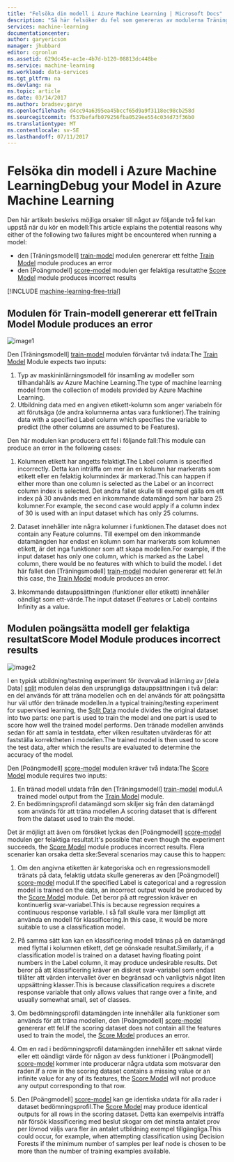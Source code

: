 ```yaml
---
title: "Felsöka din modell i Azure Machine Learning | Microsoft Docs"
description: "Så här felsöker du fel som genereras av modulerna Träningsmodell och Poängmodell i Azure Machine Learning."
services: machine-learning
documentationcenter: 
author: garyericson
manager: jhubbard
editor: cgronlun
ms.assetid: 629dc45e-ac1e-4b7d-b120-08813dc448be
ms.service: machine-learning
ms.workload: data-services
ms.tgt_pltfrm: na
ms.devlang: na
ms.topic: article
ms.date: 03/14/2017
ms.author: bradsev;garye
ms.openlocfilehash: d4cc94a6395ea45bccf65d9a9f3118ec98cb258d
ms.sourcegitcommit: f537befafb079256fba0529ee554c034d73f36b0
ms.translationtype: MT
ms.contentlocale: sv-SE
ms.lasthandoff: 07/11/2017
---
```

# <a name="debug-your-model-in-azure-machine-learning"></a><span data-ttu-id="b6a35-103">Felsöka din modell i Azure Machine Learning</span><span class="sxs-lookup"><span data-stu-id="b6a35-103">Debug your Model in Azure Machine Learning</span></span>

<span data-ttu-id="b6a35-104">Den här artikeln beskrivs möjliga orsaker till något av följande två fel kan uppstå när du kör en modell:</span><span class="sxs-lookup"><span data-stu-id="b6a35-104">This article explains the potential reasons why either of the following two failures might be encountered when running a model:</span></span>

* <span data-ttu-id="b6a35-105">den [Träningsmodell] [ train-model] modulen genererar ett fel</span><span class="sxs-lookup"><span data-stu-id="b6a35-105">the [Train Model][train-model] module produces an error</span></span> 
* <span data-ttu-id="b6a35-106">den [Poängmodell] [ score-model] modulen ger felaktiga resultat</span><span class="sxs-lookup"><span data-stu-id="b6a35-106">the [Score Model][score-model] module produces incorrect results</span></span> 

[!INCLUDE [machine-learning-free-trial](../../includes/machine-learning-free-trial.md)]

## <a name="train-model-module-produces-an-error"></a><span data-ttu-id="b6a35-107">Modulen för Train-modell genererar ett fel</span><span class="sxs-lookup"><span data-stu-id="b6a35-107">Train Model Module produces an error</span></span>

![image1](./media/machine-learning-debug-models/train_model-1.png)

<span data-ttu-id="b6a35-109">Den [Träningsmodell] [ train-model] modulen förväntar två indata:</span><span class="sxs-lookup"><span data-stu-id="b6a35-109">The [Train Model][train-model] Module expects two inputs:</span></span>

1. <span data-ttu-id="b6a35-110">Typ av maskininlärningsmodell för insamling av modeller som tillhandahålls av Azure Machine Learning.</span><span class="sxs-lookup"><span data-stu-id="b6a35-110">The type of machine learning model from the collection of models provided by Azure Machine Learning.</span></span>
2. <span data-ttu-id="b6a35-111">Utbildning data med en angiven etikett-kolumn som anger variabeln för att förutsäga (de andra kolumnerna antas vara funktioner).</span><span class="sxs-lookup"><span data-stu-id="b6a35-111">The training data with a specified Label column which specifies the variable to predict (the other columns are assumed to be Features).</span></span>

<span data-ttu-id="b6a35-112">Den här modulen kan producera ett fel i följande fall:</span><span class="sxs-lookup"><span data-stu-id="b6a35-112">This module can produce an error in the following cases:</span></span>

1. <span data-ttu-id="b6a35-113">Kolumnen etikett har angetts felaktigt.</span><span class="sxs-lookup"><span data-stu-id="b6a35-113">The Label column is specified incorrectly.</span></span> <span data-ttu-id="b6a35-114">Detta kan inträffa om mer än en kolumn har markerats som etikett eller en felaktig kolumnindex är markerad.</span><span class="sxs-lookup"><span data-stu-id="b6a35-114">This can happen if either more than one column is selected as the Label or an incorrect column index is selected.</span></span> <span data-ttu-id="b6a35-115">Det andra fallet skulle till exempel gälla om ett index på 30 används med en inkommande datamängd som har bara 25 kolumner.</span><span class="sxs-lookup"><span data-stu-id="b6a35-115">For example, the second case would apply if a column index of 30 is used with an input dataset which has only 25 columns.</span></span>

2. <span data-ttu-id="b6a35-116">Dataset innehåller inte några kolumner i funktionen.</span><span class="sxs-lookup"><span data-stu-id="b6a35-116">The dataset does not contain any Feature columns.</span></span> <span data-ttu-id="b6a35-117">Till exempel om den inkommande datamängden har endast en kolumn som har markerats som kolumnen etikett, är det inga funktioner som att skapa modellen.</span><span class="sxs-lookup"><span data-stu-id="b6a35-117">For example, if the input dataset has only one column, which is marked as the Label column, there would be no features with which to build the model.</span></span> <span data-ttu-id="b6a35-118">I det här fallet den [Träningsmodell] [ train-model] modulen genererar ett fel.</span><span class="sxs-lookup"><span data-stu-id="b6a35-118">In this case, the [Train Model][train-model] module produces an error.</span></span>

3. <span data-ttu-id="b6a35-119">Inkommande datauppsättningen (funktioner eller etikett) innehåller oändligt som ett-värde.</span><span class="sxs-lookup"><span data-stu-id="b6a35-119">The input dataset (Features or Label) contains Infinity as a value.</span></span>

## <a name="score-model-module-produces-incorrect-results"></a><span data-ttu-id="b6a35-120">Modulen poängsätta modell ger felaktiga resultat</span><span class="sxs-lookup"><span data-stu-id="b6a35-120">Score Model Module produces incorrect results</span></span>

![image2](./media/machine-learning-debug-models/train_test-2.png)

<span data-ttu-id="b6a35-122">I en typisk utbildning/testning experiment för övervakad inlärning av [dela Data] [ split] modulen delas den ursprungliga datauppsättningen i två delar: en del används för att träna modellen och en del används för att poängsätta hur väl utför den tränade modellen.</span><span class="sxs-lookup"><span data-stu-id="b6a35-122">In a typical training/testing experiment for supervised learning, the [Split Data][split] module divides the original dataset into two parts: one part is used to train the model and one part is used to score how well the trained model performs.</span></span> <span data-ttu-id="b6a35-123">Den tränade modellen används sedan för att samla in testdata, efter vilken resultaten utvärderas för att fastställa korrektheten i modellen.</span><span class="sxs-lookup"><span data-stu-id="b6a35-123">The trained model is then used to score the test data, after which the results are evaluated to determine the accuracy of the model.</span></span>

<span data-ttu-id="b6a35-124">Den [Poängmodell] [ score-model] modulen kräver två indata:</span><span class="sxs-lookup"><span data-stu-id="b6a35-124">The [Score Model][score-model] module requires two inputs:</span></span>

1. <span data-ttu-id="b6a35-125">En tränad modell utdata från den [Träningsmodell] [ train-model] modul.</span><span class="sxs-lookup"><span data-stu-id="b6a35-125">A trained model output from the [Train Model][train-model] module.</span></span>
2. <span data-ttu-id="b6a35-126">En bedömningsprofil datamängd som skiljer sig från den datamängd som används för att träna modellen.</span><span class="sxs-lookup"><span data-stu-id="b6a35-126">A scoring dataset that is different from the dataset used to train the model.</span></span>

<span data-ttu-id="b6a35-127">Det är möjligt att även om försöket lyckas den [Poängmodell] [ score-model] modulen ger felaktiga resultat.</span><span class="sxs-lookup"><span data-stu-id="b6a35-127">It's possible that even though the experiment succeeds, the [Score Model][score-model] module produces incorrect results.</span></span> <span data-ttu-id="b6a35-128">Flera scenarier kan orsaka detta ske:</span><span class="sxs-lookup"><span data-stu-id="b6a35-128">Several scenarios may cause this to happen:</span></span>

1. <span data-ttu-id="b6a35-129">Om den angivna etiketten är kategoriska och en regressionsmodell tränats på data, felaktig utdata skulle genereras av den [Poängmodell] [ score-model] modul.</span><span class="sxs-lookup"><span data-stu-id="b6a35-129">If the specified Label is categorical and a regression model is trained on the data, an incorrect output would be produced by the [Score Model][score-model] module.</span></span> <span data-ttu-id="b6a35-130">Det beror på att regression kräver en kontinuerlig svar-variabel.</span><span class="sxs-lookup"><span data-stu-id="b6a35-130">This is because regression requires a continuous response variable.</span></span> <span data-ttu-id="b6a35-131">I så fall skulle vara mer lämpligt att använda en modell för klassificering.</span><span class="sxs-lookup"><span data-stu-id="b6a35-131">In this case, it would be more suitable to use a classification model.</span></span> 

2. <span data-ttu-id="b6a35-132">På samma sätt kan kan en klassificering modell tränas på en datamängd med flyttal i kolumnen etikett, det ge oönskade resultat.</span><span class="sxs-lookup"><span data-stu-id="b6a35-132">Similarly, if a classification model is trained on a dataset having floating point numbers in the Label column, it may produce undesirable results.</span></span> <span data-ttu-id="b6a35-133">Det beror på att klassificering kräver en diskret svar-variabel som endast tillåter att värden intervallet över en begränsad och vanligtvis något liten uppsättning klasser.</span><span class="sxs-lookup"><span data-stu-id="b6a35-133">This is because classification requires a discrete response variable that only allows values that range over a finite, and usually somewhat small, set of classes.</span></span>

3. <span data-ttu-id="b6a35-134">Om bedömningsprofil datamängden inte innehåller alla funktioner som används för att träna modellen, den [Poängmodell] [ score-model] genererar ett fel.</span><span class="sxs-lookup"><span data-stu-id="b6a35-134">If the scoring dataset does not contain all the features used to train the model, the [Score Model][score-model] produces an error.</span></span>

4. <span data-ttu-id="b6a35-135">Om en rad i bedömningsprofil datamängden innehåller ett saknat värde eller ett oändligt värde för någon av dess funktioner i [Poängmodell] [ score-model] kommer inte producerar några utdata som motsvarar den raden.</span><span class="sxs-lookup"><span data-stu-id="b6a35-135">If a row in the scoring dataset contains a missing value or an infinite value for any of its features, the [Score Model][score-model] will not produce any output corresponding to that row.</span></span>

5. <span data-ttu-id="b6a35-136">Den [Poängmodell] [ score-model] kan ge identiska utdata för alla rader i dataset bedömningsprofil.</span><span class="sxs-lookup"><span data-stu-id="b6a35-136">The [Score Model][score-model] may produce identical outputs for all rows in the scoring dataset.</span></span> <span data-ttu-id="b6a35-137">Detta kan exempelvis inträffa när försök klassificering med beslut skogar om det minsta antalet prov per lövnod väljs vara fler än antalet utbildning exempel tillgängliga.</span><span class="sxs-lookup"><span data-stu-id="b6a35-137">This could occur, for example, when attempting classification using Decision Forests if the minimum number of samples per leaf node is chosen to be more than the number of training examples available.</span></span>

<!-- Module References -->
[score-model]: https://msdn.microsoft.com/library/azure/401b4f92-e724-4d5a-be81-d5b0ff9bdb33/
[split]: https://msdn.microsoft.com/library/azure/70530644-c97a-4ab6-85f7-88bf30a8be5f/
[train-model]: https://msdn.microsoft.com/library/azure/5cc7053e-aa30-450d-96c0-dae4be720977/

